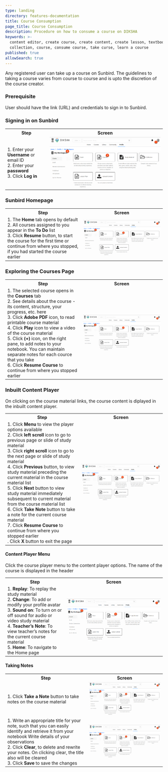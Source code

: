 ```yaml
---
type: landing
directory: features-documentation
title: Course Consumption
page_title: Course Consumption
description: Procedure on how to consume a course on DIKSHA
keywords: >-
  content editor, create course, create content, create lesson, textbook,
  collection, course, consume course, take curse, learn a course
published: true
allowSearch: true
---
```

Any registered user can take up a course on Sunbird. The guidelines to taking a course varies from course to course and is upto the discretion of the course creator.

### Prerequisite
User should have the link (URL) and credentials to sign in to Sunbird.

### Signing in on Sunbird
<table>
  <tr>
    <th>Step</th>
    <th>Screen</th>
  </tr>
  <tr>
    <td>1. Enter your <strong>Username</strong> or email ID <br>2. Enter your <strong>password</strong> <br>3. Click <strong>Log in</strong>
      </td>
      <td><img src="pages/features-documentation/images/course_workspace.png"></td>
  </tr>
  </table>

### Sunbird Homepage
<table>
  <tr>
    <th>Step</th>
    <th>Screen</th>
  </tr>
  <tr>
    <td>1. The <strong>Home</strong> tab opens by default <br>2. All courses assigned to you appear in the <strong>To Do</strong> list <br>3. Click <strong>Resume</strong> button, to start the course for the first time or continue from where you stopped, if you had started the course earlier
      </td>
      <td><img src="pages/features-documentation/images/course_workspace.png"></td>
  </tr>
  </table>
  
  ### Exploring the Courses Page
  <table>
  <tr>
    <th>Step</th>
    <th>Screen</th>
  </tr>
  <tr>
    <td>1. The selected course opens in the <strong>Courses</strong> tab <br>2. See details about the course - its content, structure, your progress, etc. here <br>3. Click <strong>Adobe PDF</strong> icon, to read printable course material <br>4. Click <strong>Play</strong> icon to view a video of the course material <br>5. Click <strong>(+)</strong> icon, on the right pane, to add notes to your notebook. You can maintain separate notes for each cource that you take <br>6. Click <strong>Resume Course</strong> to continue from where you stopped earlier
     </td>
      <td><img src="pages/features-documentation/images/course_workspace.png"></td>
  </tr>
  </table>
  
  ### Inbuilt Content Player
  On clicking on the course material links, the course content is diplayed in the inbuilt content player.
  <table>
  <tr>
    <th>Step</th>
    <th>Screen</th>
  </tr>
  <tr>
    <td>1. Click <strong>Menu</strong> to view the player options available <br>2. Click <strong>left scroll</strong> icon to go to previous page or slide of study material <br>3. Click <strong>right scroll</strong> icon to go to the next page or slide of study material <br>4. Click <strong>Previous</strong> button, to view study material preceding the current material in the course material list <br>5. Click <strong>Next</strong> button to view study material immediately subsequent to current material from the course material list <br>6. Click <strong>Take Note</strong> button to take a note for the current course material <br>7. Click <strong>Resume Course</strong> to continue from where you stopped earlier <br>. Click <strong>X</strong> button to exit the page
     </td>
      <td><img src="pages/features-documentation/images/course_workspace.png"></td>
  </tr>
  </table>
  
  #### Content Player Menu
  Click the course player menu to the content player options. The name of the course is displayed in the header
  <table>
  <tr>
    <th>Step</th>
    <th>Screen</th>
  </tr>
  <tr>
    <td>1. <strong>Replay</strong>: To replay the study material <br>2. <strong>Change</strong>: To add or modify your profile avatar <br>3. <strong>Sound on</strong>: To turn on or off sound for audio or video study material <br>4. <strong>Teacher’s Note</strong>: To view teacher’s notes for the current course material <br>5. <strong>Home</strong>: To navigate to the Home page 
     </td>
      <td><img src="pages/features-documentation/images/course_workspace.png"></td>
  </tr>
  </table>
  
  #### Taking Notes
  <table>
  <tr>
    <th>Step</th>
    <th>Screen</th>
  </tr>
  <tr>
    <td>1. Click <strong>Take a Note</strong> button to take notes on the course material
     </td>
      <td><img src="pages/features-documentation/images/course_workspace.png"></td>
  </tr>
    <td>1. Write an appropriate title for your note, such that you can easily identify and retrieve it from your notebook
      Write details of your observations <br>2. Click <strong>Clear</strong>, to delete and rewrite your notes. On clicking clear, the title also will be cleared <br>3. Click <strong>Save</strong> to save the changes
      </td>
      <td><img src="pages/features-documentation/images/course_workspace.png"></td>
  </tr>
  </table>
    

